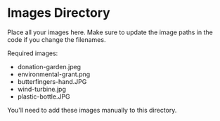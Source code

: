 # Images Directory

Place all your images here. Make sure to update the image paths in the code if you change the filenames.

Required images:
- donation-garden.jpeg
- environmental-grant.png
- butterfingers-hand.JPG
- wind-turbine.jpg
- plastic-bottle.JPG

You'll need to add these images manually to this directory.


